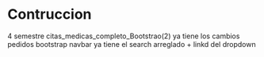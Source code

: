 # Contruccion
4 semestre
citas_medicas_completo_Bootstrao(2) ya tiene los cambios pedidos bootstrap
navbar ya tiene el search arreglado + linkd del dropdown
